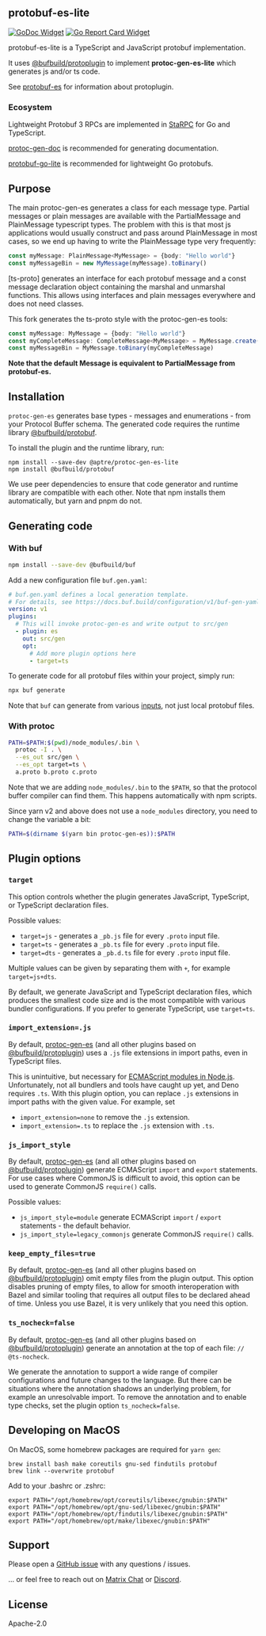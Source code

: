 ## protobuf-es-lite

[![GoDoc Widget]][GoDoc] [![Go Report Card Widget]][Go Report Card]

[GoDoc]: https://godoc.org/github.com/aperturerobotics/protobuf-es-lite
[GoDoc Widget]: https://godoc.org/github.com/aperturerobotics/protobuf-es-lite?status.svg
[Go Report Card Widget]: https://goreportcard.com/badge/github.com/aperturerobotics/protobuf-es-lite
[Go Report Card]: https://goreportcard.com/report/github.com/aperturerobotics/protobuf-es-lite

protobuf-es-lite is a TypeScript and JavaScript protobuf implementation.

It uses [@bufbuild/protoplugin] to implement **protoc-gen-es-lite** which generates js and/or ts code.

[@bufbuild/protoplugin]: https://github.com/bufbuild/protobuf-es/tree/main/packages/protoplugin

See [protobuf-es] for information about protoplugin.

[protobuf-es]: https://github.com/bufbuild/protobuf-es

### Ecosystem

Lightweight Protobuf 3 RPCs are implemented in [StaRPC] for Go and TypeScript.

[StaRPC]: https://github.com/aperturerobotics/starpc

[protoc-gen-doc] is recommended for generating documentation.

[protoc-gen-doc]: https://github.com/pseudomuto/protoc-gen-doc

[protobuf-go-lite] is recommended for lightweight Go protobufs.

[protobuf-go-lite]: https://github.com/aperturerobotics/protobuf-go-lite

## Purpose

The main protoc-gen-es generates a class for each message type. Partial messages
or plain messages are available with the PartialMessage and PlainMessage
typescript types. The problem with this is that most js applications would
usually construct and pass around PlainMessage in most cases, so we end up
having to write the PlainMessage type very frequently:

```typescript
const myMessage: PlainMessage<MyMessage> = {body: "Hello world"}
const myMessageBin = new MyMessage(myMessage).toBinary()
```

[ts-proto] generates an interface for each protobuf message and a const message
declaration object containing the marshal and unmarshal functions. This allows
using interfaces and plain messages everywhere and does not need classes.

This fork generates the ts-proto style with the protoc-gen-es tools:

```typescript
const myMessage: MyMessage = {body: "Hello world"}
const myCompleteMessage: CompleteMessage<MyMessage> = MyMessage.create(myMessage)
const myMessageBin = MyMessage.toBinary(myCompleteMessage)
```

**Note that the default Message is equivalent to PartialMessage<T> from protobuf-es.**

## Installation

`protoc-gen-es` generates base types - messages and enumerations - from your
Protocol Buffer schema. The generated code requires the runtime library
[@bufbuild/protobuf].

[@bufbuild/protobuf]: https://www.npmjs.com/package/@bufbuild/protobuf

To install the plugin and the runtime library, run:

```shell
npm install --save-dev @aptre/protoc-gen-es-lite
npm install @bufbuild/protobuf
```

We use peer dependencies to ensure that code generator and runtime library are
compatible with each other. Note that npm installs them automatically, but yarn
and pnpm do not.
## Generating code

### With buf

```bash
npm install --save-dev @bufbuild/buf
```

Add a new configuration file `buf.gen.yaml`:

```yaml
# buf.gen.yaml defines a local generation template.
# For details, see https://docs.buf.build/configuration/v1/buf-gen-yaml
version: v1
plugins:
  # This will invoke protoc-gen-es and write output to src/gen
  - plugin: es
    out: src/gen
    opt: 
      # Add more plugin options here
      - target=ts
```

To generate code for all protobuf files within your project, simply run:

```bash
npx buf generate
```

Note that `buf` can generate from various [inputs](https://docs.buf.build/reference/inputs),
not just local protobuf files. 


### With protoc

```bash
PATH=$PATH:$(pwd)/node_modules/.bin \
  protoc -I . \
  --es_out src/gen \
  --es_opt target=ts \
  a.proto b.proto c.proto
```

Note that we are adding `node_modules/.bin` to the `$PATH`, so that the protocol
buffer compiler can find them. This happens automatically with npm scripts.

Since yarn v2 and above does not use a `node_modules` directory, you need to 
change the variable a bit:

```bash
PATH=$(dirname $(yarn bin protoc-gen-es)):$PATH
```

## Plugin options

### `target`

This option controls whether the plugin generates JavaScript, TypeScript,
or TypeScript declaration files.

Possible values:
- `target=js` - generates a `_pb.js` file for every `.proto` input file.
- `target=ts` - generates a `_pb.ts` file for every `.proto` input file.
- `target=dts` - generates a `_pb.d.ts` file for every `.proto` input file.

Multiple values can be given by separating them with `+`, for example
`target=js+dts`.

By default, we generate JavaScript and TypeScript declaration files, which
produces the smallest code size and is the most compatible with various 
bundler configurations. If you prefer to generate TypeScript, use `target=ts`.

### `import_extension=.js`

By default, [protoc-gen-es](https://www.npmjs.com/package/@bufbuild/protoc-gen-es)
(and all other plugins based on [@bufbuild/protoplugin](https://www.npmjs.com/package/@bufbuild/protoplugin))
uses a `.js` file extensions in import paths, even in TypeScript files.

This is unintuitive, but necessary for [ECMAScript modules in Node.js](https://www.typescriptlang.org/docs/handbook/esm-node.html).
Unfortunately, not all bundlers and tools have caught up yet, and Deno
requires `.ts`. With this plugin option, you can replace `.js` extensions
in import paths with the given value. For example, set

- `import_extension=none` to remove the `.js` extension.
- `import_extension=.ts` to replace the `.js` extension with `.ts`.

### `js_import_style`

By default, [protoc-gen-es](https://www.npmjs.com/package/@bufbuild/protoc-gen-es)
(and all other plugins based on [@bufbuild/protoplugin](https://www.npmjs.com/package/@bufbuild/protoplugin))
generate ECMAScript `import` and `export` statements. For use cases where 
CommonJS is difficult to avoid, this option can be used to generate CommonJS 
`require()` calls.

Possible values:
- `js_import_style=module` generate ECMAScript `import` / `export` statements - 
  the default behavior.
- `js_import_style=legacy_commonjs` generate CommonJS `require()` calls.

### `keep_empty_files=true`

By default, [protoc-gen-es](https://www.npmjs.com/package/@bufbuild/protoc-gen-es)
(and all other plugins based on [@bufbuild/protoplugin](https://www.npmjs.com/package/@bufbuild/protoplugin))
omit empty files from the plugin output. This option disables pruning of
empty files, to allow for smooth interoperation with Bazel and similar
tooling that requires all output files to be declared ahead of time.
Unless you use Bazel, it is very unlikely that you need this option.

### `ts_nocheck=false`

By default, [protoc-gen-es](https://www.npmjs.com/package/@bufbuild/protoc-gen-es)
(and all other plugins based on [@bufbuild/protoplugin](https://www.npmjs.com/package/@bufbuild/protoplugin))
generate an annotation at the top of each file: `// @ts-nocheck`.

We generate the annotation to support a wide range of compiler configurations and
future changes to the language. But there can be situations where the annotation
shadows an underlying problem, for example an unresolvable import. To remove 
the annotation and to enable type checks, set the plugin option `ts_nocheck=false`.

## Developing on MacOS

On MacOS, some homebrew packages are required for `yarn gen`:

```
brew install bash make coreutils gnu-sed findutils protobuf
brew link --overwrite protobuf
```

Add to your .bashrc or .zshrc:

```
export PATH="/opt/homebrew/opt/coreutils/libexec/gnubin:$PATH"
export PATH="/opt/homebrew/opt/gnu-sed/libexec/gnubin:$PATH"
export PATH="/opt/homebrew/opt/findutils/libexec/gnubin:$PATH"
export PATH="/opt/homebrew/opt/make/libexec/gnubin:$PATH"
```

## Support

Please open a [GitHub issue] with any questions / issues.

[GitHub issue]: https://github.com/aperturerobotics/protobuf-project/issues/new

... or feel free to reach out on [Matrix Chat] or [Discord].

[Discord]: https://discord.gg/KJutMESRsT
[Matrix Chat]: https://matrix.to/#/#aperturerobotics:matrix.org

## License

Apache-2.0

